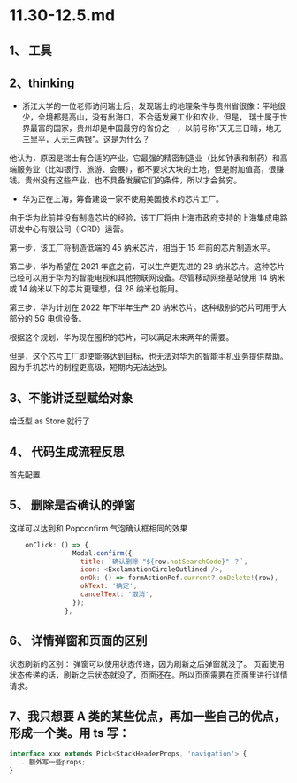 <!--
 * @文件描述:
 * @公司: thundersdata
 * @作者: 于效仟
 * @Date: 2020-11-30 17:58:31
 * @LastEditors: 于效仟
 * @LastEditTime: 2020-12-07 19:45:57
-->

# 11.30-12.5.md

## 1、 工具

## 2、thinking

- 浙江大学的一位老师访问瑞士后，发现瑞士的地理条件与贵州省很像：平地很少，全境都是高山，没有出海口，不合适发展工业和农业。但是， 瑞士属于世界最富的国家，贵州却是中国最穷的省份之一，以前号称"天无三日晴，地无三里平，人无三两银"。这是为什么？

他认为，原因是瑞士有合适的产业。它最强的精密制造业（比如钟表和制药）和高端服务业（比如银行、旅游、会展），都不要求大块的土地，但是附加值高，很赚钱。贵州没有这些产业，也不具备发展它们的条件，所以才会贫穷。

- 华为正在上海，筹备建设一家不使用美国技术的芯片工厂。

由于华为此前并没有制造芯片的经验，该工厂将由上海市政府支持的上海集成电路研发中心有限公司（ICRD）运营。

第一步，该工厂将制造低端的 45 纳米芯片，相当于 15 年前的芯片制造水平。

第二步，华为希望在 2021 年底之前，可以生产更先进的 28 纳米芯片。这种芯片已经可以用于华为的智能电视和其他物联网设备。尽管移动网络基站使用 14 纳米或 14 纳米以下的芯片更理想，但 28 纳米也能用。

第三步，华为计划在 2022 年下半年生产 20 纳米芯片。这种级别的芯片可用于大部分的 5G 电信设备。

根据这个规划，华为现在囤积的芯片，可以满足未来两年的需要。

但是，这个芯片工厂即使能够达到目标，也无法对华为的智能手机业务提供帮助。因为手机芯片的制程更高级，短期内无法达到。

## 3、不能讲泛型赋给对象

给泛型 as Store 就行了

## 4、 代码生成流程反思

首先配置

## 5、 删除是否确认的弹窗

这样可以达到和 Popconfirm 气泡确认框相同的效果

```js
    onClick: () => {
                Modal.confirm({
                  title: `确认删除 "${row.hotSearchCode}" ？`,
                  icon: <ExclamationCircleOutlined />,
                  onOk: () => formActionRef.current?.onDelete!(row),
                  okText: '确定',
                  cancelText: '取消',
                });
              },
```

## 6、 详情弹窗和页面的区别

状态刷新的区别：
弹窗可以使用状态传递，因为刷新之后弹窗就没了。
页面使用状态传递的话，刷新之后状态就没了，页面还在。所以页面需要在页面里进行详情请求。

## 7、我只想要 A 类的某些优点，再加一些自己的优点，形成一个类。用 ts 写：

```js
interface xxx extends Pick<StackHeaderProps, 'navigation'> {
  ...额外写一些props;
}
```
